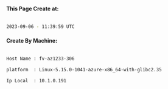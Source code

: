 
   
#### This Page Create at:

```bash

2023-09-06 - 11:39:59 UTC

```

#### Create By Machine:

```bash

Host Name : fv-az1233-306

platform  : Linux-5.15.0-1041-azure-x86_64-with-glibc2.35

Ip Local  : 10.1.0.191

```


